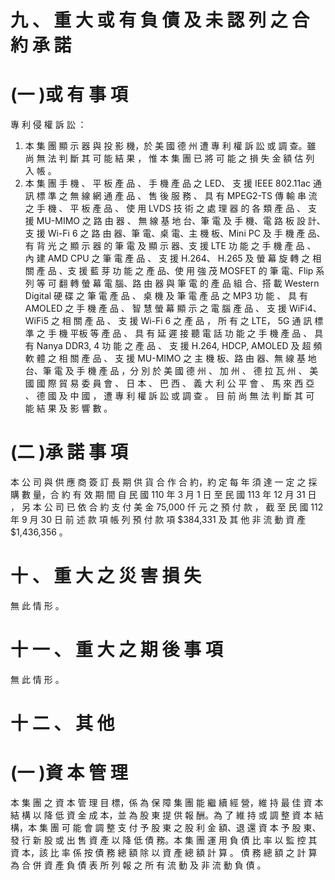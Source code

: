 # 九 、 重 大 或 有 負 債 及 未 認 列 之 合 約 承 諾

# (一 )或 有 事 項

專 利 侵 權 訴 訟 ：

1. 本 集 團 顯 示 器 與 投 影 機，於 美 國 德 州 遭 專 利 權 訴 訟 或 調 查。雖 尚 無 法 判 斷 其 可 能 結 果 ， 惟 本 集 團 已 將 可 能 之 損 失 金 額 估 列 入 帳 。
2. 本 集 團 手 機 、 平 板 產 品 、 手 機 產 品 之 LED、 支 援 IEEE 802.11ac 通 訊 標 準 之 無 線 網 通 產 品 、 售 後 服 務 、 具 有 MPEG2-TS 傳 輸 串 流 之 手 機 、 平 板 產 品 、 使 用 LVDS 技 術 之 處 理 器 的 各 類 產 品 、 支 援 MU-MIMO 之 路 由 器 、 無 線 基 地 台、筆 電 及 手 機、電 路 板 設 計、支 援 Wi-Fi 6 之 路 由 器、筆 電、桌 電、主 機 板、Mini PC 及 手 機 產 品、有 背 光 之 顯 示 器 的 筆 電 及 顯 示 器、支 援 LTE 功 能 之 手 機 產 品 、 內 建 AMD CPU 之 筆 電 產 品 、 支 援 H.264、 H.265 及 螢 幕 旋 轉 之 相 關 產 品 、支 援 藍 芽 功 能 之 產 品、使 用 強 茂 MOSFET 的 筆 電、Flip 系 列 等 可 翻 轉 螢 幕 電 腦、路 由 器 與 筆 電 的 產 品 組 合、搭 載 Western Digital 硬 碟 之 筆 電 產 品 、 桌 機 及 筆 電 產 品 之 MP3 功 能 、 具 有 AMOLED 之 手 機 產 品 、 智 慧 螢 幕 顯 示 之 電 腦 產 品 、 支 援 WiFi4、 WiFi5 之 相 關 產 品 、 支 援 Wi-Fi 6 之 產 品 ， 所 有 之 LTE， 5G 通 訊 標 準 之 手 機 平板 等 產 品 、 具 有 延 遲 接 聽 電 話 功 能 之 手 機 產 品 、 具 有 Nanya DDR3, 4 功 能 之 產 品 、 支 援 H.264, HDCP, AMOLED 及 超 頻 軟 體 之 相 關 產 品 、 支 援 MU-MIMO 之 主 機 板、路 由 器、無 線 基 地 台、筆 電 及 手 機 產 品 ，分 別 於 美 國 德 州 、 加 州 、 德 拉 瓦 州 、 美 國 國 際 貿 易 委 員 會 、 日 本 、 巴 西 、 義 大 利 公 平 會 、 馬 來 西 亞 、 德 國 及 中 國 ， 遭 專 利 權 訴 訟 或 調 查 。 目 前 尚 無 法 判 斷 其 可 能 結 果 及 影 響 數 。

# (二 )承 諾 事 項

本 公 司 與 供 應 商 簽 訂 長 期 供 貨 合 作 合 約，約 定 每 年 須 達 一 定 之 採 購 數 量，合 約 有 效 期 間 自 民 國 110 年 3 月 1 日 至 民 國 113 年 12 月 31 日 ， 另 本 公 司 已 依 合 約 支 付 美 金 75,000 仟 元 之 預 付 款 ， 截 至 民 國 112 年 9 月 30 日 前 述 款 項 帳 列 預 付 款 項 $384,331 及 其 他 非 流 動 資 產 $1,436,356 。

# 十 、 重 大 之 災 害 損 失

無 此 情 形 。

# 十 一 、 重 大 之 期 後 事 項

無 此 情 形 。

# 十 二 、 其 他

# (一 )資 本 管 理

本 集 團 之 資 本 管 理 目 標，係 為 保 障 集 團 能 繼 續 經 營，維 持 最 佳 資 本 結 構 以 降 低 資 金 成 本，並 為 股 東 提 供 報 酬。為 了 維 持 或 調 整 資 本 結 構，本 集 團 可 能 會 調 整 支 付 予 股 東 之 股 利 金 額、退 還 資 本 予 股 東、發 行 新 股 或 出 售 資 產 以 降 低 債 務。本 集 團 運 用 負 債 比 率 以 監 控 其 資 本，該 比 率 係 按 債 務 總 額 除 以 資 產 總 額 計 算 。 債 務 總 額 之 計 算 為 合 併 資 產 負 債 表 所 列 報 之 所 有 流 動 及 非 流 動 負 債 。